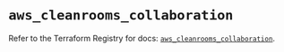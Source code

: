 # `aws_cleanrooms_collaboration`

Refer to the Terraform Registry for docs: [`aws_cleanrooms_collaboration`](https://registry.terraform.io/providers/hashicorp/aws/5.81.0/docs/resources/cleanrooms_collaboration).
